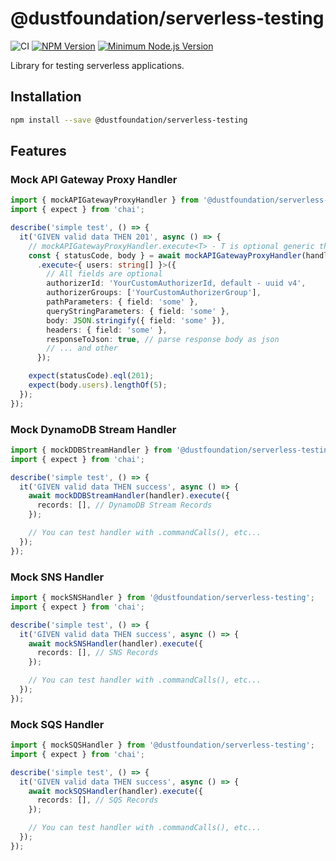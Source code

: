 # @dustfoundation/serverless-testing

![CI](https://github.com/DustFoundation/serverless-testing/actions/workflows/ci.yml/badge.svg)
[![NPM Version](https://badgen.net/npm/v/@dustfoundation/serverless-testing)](https://npmjs.com/package/@dustfoundation/serverless-testing)
[![Minimum Node.js Version](https://badgen.net/npm/node/@dustfoundation/serverless-testing)](https://npmjs.com/package/@dustfoundation/serverless-testing)

Library for testing serverless applications.

## Installation

```sh
npm install --save @dustfoundation/serverless-testing
```

## Features

### Mock API Gateway Proxy Handler

```ts
import { mockAPIGatewayProxyHandler } from '@dustfoundation/serverless-testing';
import { expect } from 'chai';

describe('simple test', () => {
  it('GIVEN valid data THEN 201', async () => {
    // mockAPIGatewayProxyHandler.execute<T> - T is optional generic that describes response body type
    const { statusCode, body } = await mockAPIGatewayProxyHandler(handler)
      .execute<{ users: string[] }>({
        // All fields are optional
        authorizerId: 'YourCustomAuthorizerId, default - uuid v4',
        authorizerGroups: ['YourCustomAuthorizerGroup'],
        pathParameters: { field: 'some' },
        queryStringParameters: { field: 'some' },
        body: JSON.stringify({ field: 'some' }),
        headers: { field: 'some' },
        responseToJson: true, // parse response body as json
        // ... and other
      });

    expect(statusCode).eql(201);
    expect(body.users).lengthOf(5);
  });
});
```

### Mock DynamoDB Stream Handler

```ts
import { mockDDBStreamHandler } from '@dustfoundation/serverless-testing';
import { expect } from 'chai';

describe('simple test', () => {
  it('GIVEN valid data THEN success', async () => {
    await mockDDBStreamHandler(handler).execute({
      records: [], // DynamoDB Stream Records
    });

    // You can test handler with .commandCalls(), etc...
  });
});
```

### Mock SNS Handler

```ts
import { mockSNSHandler } from '@dustfoundation/serverless-testing';
import { expect } from 'chai';

describe('simple test', () => {
  it('GIVEN valid data THEN success', async () => {
    await mockSNSHandler(handler).execute({
      records: [], // SNS Records
    });

    // You can test handler with .commandCalls(), etc...
  });
});
```

### Mock SQS Handler

```ts
import { mockSQSHandler } from '@dustfoundation/serverless-testing';
import { expect } from 'chai';

describe('simple test', () => {
  it('GIVEN valid data THEN success', async () => {
    await mockSQSHandler(handler).execute({
      records: [], // SQS Records
    });

    // You can test handler with .commandCalls(), etc...
  });
});
```
